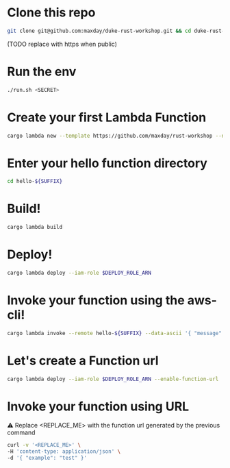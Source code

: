 # Clone this repo
```bash
git clone git@github.com:maxday/duke-rust-workshop.git && cd duke-rust-workshop
```
(TODO replace with https when public)

# Run the env
```bash
./run.sh <SECRET>
```

# Create your first Lambda Function
```bash
cargo lambda new --template https://github.com/maxday/rust-workshop --no-interactive hello-${SUFFIX}
```

# Enter your hello function directory
```bash
cd hello-${SUFFIX}
```

# Build!
```bash
cargo lambda build
```

# Deploy!
```bash
cargo lambda deploy --iam-role $DEPLOY_ROLE_ARN
```

# Invoke your function using the aws-cli!
```bash
cargo lambda invoke --remote hello-${SUFFIX} --data-ascii '{ "message": "Hello from workshop!" }'
```

# Let's create a Function url
```bash
cargo lambda deploy --iam-role $DEPLOY_ROLE_ARN --enable-function-url
```

# Invoke your function using URL 
⚠️ Replace <REPLACE_ME> with the function url generated by the previous command
```bash
curl -v '<REPLACE_ME>' \
-H 'content-type: application/json' \
-d '{ "example": "test" }'
```